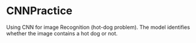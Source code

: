 # CNNPractice
Using CNN for image Recognition (hot-dog problem).
The model identifies whether the image contains a hot dog or not. 
